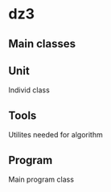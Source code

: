 dz3
====
Main classes
----
Unit
----
Individ class

Tools
-----

Utilites needed for algorithm

Program
----
Main program class
